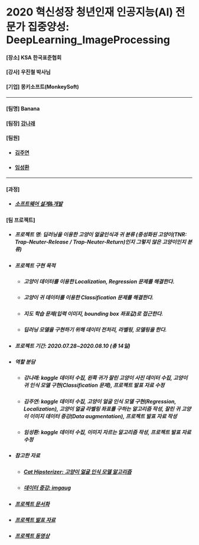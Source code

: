 # 2020 혁신성장 청년인재 인공지능(AI) 전문가 집중양성: DeepLearning_ImageProcessing
<h4>[장소] KSA 한국표준협회</h4>
<h4>[강사] 우진철 박사님</h4>
<h4>[기업] 몽키소프트(MonkeySoft)</h4>
<hr>
<h4>[팀명] Banana </h4>
<h4>[팀장] <a href = "https://github.com/kang-hana" > 강나래</a></h4>
  <h4>[팀원]</h4>
  <ul>
  <li>
    <h4><a href="https://github.com/jysaa5">김주연</a></h4>
  </li>
  <li>
    <h4><a href="https://github.com/SeongHwan-Lim">임성환</a></h4>
  </li>
  </ul>
  <hr>
<h4>[과정]</h4>
<ul>
  <li>
    <h5><a href="https://github.com/ksa-banana/Java_Programming/blob/master/Software_Design_And_Development_Process.md">소프트웨어 설계&개발</a></h5>
  </li>
  </ul>
<h4>[팀 프로젝트]</h4>

<ul>
  <li>
    <h5>프로젝트 명: 딥러닝을 이용한 고양이 얼굴인식과 귀 분류 (중성화된 고양이(TNR: Trap-Neuter-Release / Trap-Neuter-Return)인지 그렇지 않은 고양이인지 분류)</h5>
   </li>
  <li>
    <h5>프로젝트 구현 목적</h5>
      <ul>
        <li><h5>고양이 데이터를 이용한 Localization, Regression 문제를 해결한다.</h5></li>
        <li><h5>고양이 귀 데이터를 이용한 Classification 문제를 해결한다.</h5></li>
        <li><h5>지도 학습 문제(입력 이미지, bounding box 좌표값)로 접근한다. </h5></li>
        <li><h5>딥러닝 모델을 구현하기 위해 데이터 전처리, 라벨링, 모델링을 한다.</h5></li>
    </ul>
  </li>
   <li>
    <h5>프로젝트 기간: 2020.07.28~2020.08.10 (총 14일)</h5>
   </li>
   <li>
    <h5>역할 분담</h5>
   </li>
      <ul>
        <li>
          <h5>강나래: kaggle 데이터 수집, 왼쪽 귀가 잘린 고양이 사진 데이터 수집, 고양이 귀 인식 모델 구현(Classification 문제), 프로젝트 발표 자료 수정</h5> 
        </li>
        <li>
          <h5>김주연: kaggle 데이터 수집, 고양이 얼굴 인식 모델 구현(Regression, Localization), 고양이 얼굴 라벨링 좌표를 구하는 알고리즘 작성, 잘린 귀 고양이 이미지 데이터 증강(Data augmentation), 프로젝트 발표 자료 작성 </h5> 
        </li>
        <li>
          <h5>임성환: kaggle 데이터 수집, 이미지 자르는 알고리즘 작성, 프로젝트 발표 자료 수정</h5> 
        </li>
      </ul>
   <li>
     <h5>참고한 자료</h5>
     <ul>
       <li><h5><a href="https://github.com/kairess/cat_hipsterizer">Cat Hipsterizer: 고양이 얼굴 인식 모델 알고리즘</a></h5></li>
       <li><h5><a href="https://github.com/aleju/imgaug">데이터 증강: imgaug</a></h5></li>
     </ul>
   </li>
    <li>
      <h5><a href="">프로젝트 문서화</a></h5>
    </li>
   <li>
     <h5><a href="https://docs.google.com/presentation/d/1aIDb1_u-_TxHti0wbXW6bReowqZ0gwN0TQjeTnE4tEg/edit?ts=5f1fdb03">프로젝트 발표 자료</a></h5>
   </li>
     <li>
      <h5><a href="">프로젝트 동영상</a></h5>
     </li>
   </ul>
</ul>
